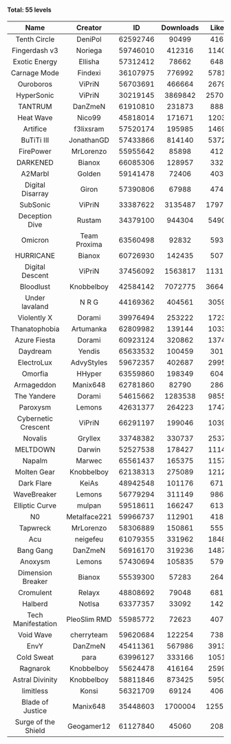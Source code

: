 #### Total: 55 levels

| Name | Creator | ID | Downloads | Likes |
|:---:|:---:|:---:|:---:|:---:|
| Tenth Circle | DeniPol | 62592746 | 90499 | 4162
| Fingerdash v3 | Noriega | 59746010 | 412316 | 11403
| Exotic Energy | Ellisha | 57312412 | 78662 | 6488
| Carnage Mode | Findexi | 36107975 | 776992 | 57817
| Ouroboros | ViPriN | 56703691 | 466664 | 26791
| HyperSonic | ViPriN | 30219145 | 3869842 | 257092
| TANTRUM | DanZmeN | 61910810 | 231873 | 8883
| Heat Wave | Nico99 | 45818014 | 171671 | 12039
| Artifice | f3lixsram | 57520174 | 195985 | 14696
| BuTiTi III | JonathanGD | 57433866 | 814140 | 53720
| FirePower | MrLorenzo | 55955642 | 85898 | 4129
| DARKENED | Bianox | 66085306 | 128957 | 3323
| A2Marbl | Golden | 59141478 | 72406 | 4036
| Digital Disarray | Giron | 57390806 | 67988 | 4748
| SubSonic | ViPriN | 33387622 | 3135487 | 179741
| Deception Dive | Rustam | 34379100 | 944304 | 54903
| Omicron | Team Proxima | 63560498 | 92832 | 5939
| HURRICANE | Bianox | 60726930 | 142435 | 5076
| Digital Descent | ViPriN | 37456092 | 1563817 | 113102
| Bloodlust | Knobbelboy | 42584142 | 7072775 | 366487
| Under lavaland | N R G | 44169362 | 404561 | 30595
| Violently X | Dorami | 39976494 | 253222 | 17231
| Thanatophobia | Artumanka | 62809982 | 139144 | 10337
| Azure Fiesta | Dorami | 60923124 | 320862 | 13746
| Daydream | Yendis | 65633532 | 100459 | 3015
| ElectroLux | AdvyStyles | 59672357 | 402687 | 29950
| Omorfia | HHyper | 63559860 | 198349 | 6042
| Armageddon | Manix648 | 62781860 | 82790 | 2860
| The Yandere | Dorami | 54615662 | 1283538 | 98555
| Paroxysm | Lemons | 42631377 | 264223 | 17475
| Cybernetic Crescent | ViPriN | 66291197 | 199046 | 10398
| Novalis | Gryllex | 33748382 | 330737 | 25372
| MELTDOWN | Darwin | 52527538 | 178427 | 11146
| Napalm | Marwec | 65561437 | 165375 | 11576
| Molten Gear | Knobbelboy | 62138313 | 275089 | 12124
| Dark Flare | KeiAs | 48942548 | 101176 | 6715
| WaveBreaker | Lemons | 56779294 | 311149 | 9868
| Elliptic Curve | mulpan | 59518611 | 166247 | 6131
| N0 | Metalface221 | 59966737 | 112901 | 4182
| Tapwreck | MrLorenzo | 58306889 | 150861 | 5553
| Acu | neigefeu | 61079355 | 331962 | 18480
| Bang Gang | DanZmeN | 56916170 | 319236 | 14871
| Anoxysm | Lemons | 57430694 | 105835 | 5793
| Dimension Breaker | Bianox | 55539300 | 57283 | 2643
| Cromulent | Relayx | 48808692 | 79048 | 6818
| Halberd | Notlsa | 63377357 | 33092 | 1427
| Tech Manifestation | PleoSlim RMD | 55985772 | 72623 | 4071
| Void Wave | cherryteam | 59620684 | 122254 | 7382
| EnvY | DanZmeN | 45411361 | 567986 | 39135
| Cold Sweat | para | 63996127 | 333166 | 10514
| Ragnarok | Knobbelboy | 55624478 | 416164 | 25990
| Astral Divinity | Knobbelboy | 58811846 | 873425 | 59505
| limitless | Konsi | 56321709 | 69124 | 4063
| Blade of Justice | Manix648 | 35448603 | 1700004 | 125522
| Surge of the Shield | Geogamer12 | 61127840 | 45060 | 2085
